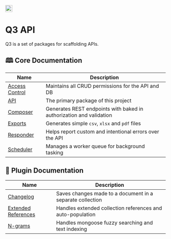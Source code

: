 <p><img alt="3merge" src="https://github.com/3merge/q3-client/blob/master/logo.png" width="22" /></p>
<h1>Q3 API</h1>
<p>Q3 is a set of packages for scaffolding APIs.</p>
<h2>🕮 Core Documentation</h2>

| Name                                                   | Description                                                         |
| ------------------------------------------------------ | ------------------------------------------------------------------- |
| <a  href="/packages/q3-core-access">Access Control</a> | Maintains all CRUD permissions for the API and DB                   |
| <a  href="/packages/q3-api">API</a>                    | The primary package of this project                                 |
| <a  href="/packages/q3-core-composer">Composer</a>     | Generates REST endpoints with baked in authorization and validation |
| <a  href="/packages/q3-exports">Exports</a>            | Generates simple `csv`, `xlsx` and `pdf` files                      |
| <a  href="/packages/q3-core-responder">Responder</a>   | Helps report custom and intentional errors over the API             |
| <a  href="/packages/q3-core-scheduler">Scheduler</a>   | Manages a worker queue for background tasking                       |

<h2>🔌 Plugin Documentation</h2>

| Name                                                          | Description                                                |
| ------------------------------------------------------------- | ---------------------------------------------------------- |
| <a  href="/packages/q3-plugin-changelog">Changelog</a>        | Saves changes made to a document in a separate collection  |
| <a  href="/packages/q3-plugin-extref">Extended References</a> | Handles extended collection references and auto-population |
| <a  href="/packages/q3-plugin-ngrams">N-grams</a>             | Handles mongoose fuzzy searching and text indexing         |
